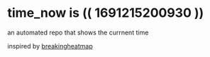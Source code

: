 # time_now is (( 1691215200930 ))

an automated repo that shows the currnent time

inspired by [breakingheatmap](https://github.com/breakingheatmap/breakingheatmap)